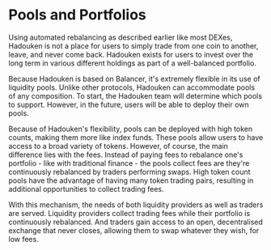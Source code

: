 # Pools and Portfolios

Using automated rebalancing as described earlier like most DEXes, Hadouken is not a place for users to simply trade from one coin to another, leave, and never come back. Hadouken exists for users to invest over the long term in various different holdings as part of a well-balanced portfolio.

Because Hadouken is based on Balancer, it's extremely flexible in its use of liquidity pools. Unlike other protocols, Hadouken can accommodate pools of any composition. To start, the Hadouken team will determine which pools to support. However, in the future, users will be able to deploy their own pools.

Because of Hadouken's flexibility, pools can be deployed with high token counts, making them more like index funds. These pools allow users to have access to a broad variety of tokens. However, of course, the main difference lies with the fees. Instead of paying fees to rebalance one's portfolio - like with traditional finance - the pools collect fees are they're continuously rebalanced by traders performing swaps. High token count pools have the advantage of having many token trading pairs, resulting in additional opportunities to collect trading fees.

With this mechanism, the needs of both liquidity providers as well as traders are served. Liquidity providers collect trading fees while their portfolio is continuously rebalanced. And traders gain access to an open, decentralised exchange that never closes, allowing them to swap whatever they wish, for low fees.

